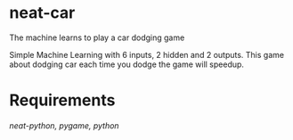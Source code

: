 # neat-car
The machine learns to play a car dodging game

Simple Machine Learning with 6 inputs, 2 hidden and 2 outputs.
This game about dodging car each time you dodge the game will speedup.

# Requirements
###### neat-python, pygame, python

